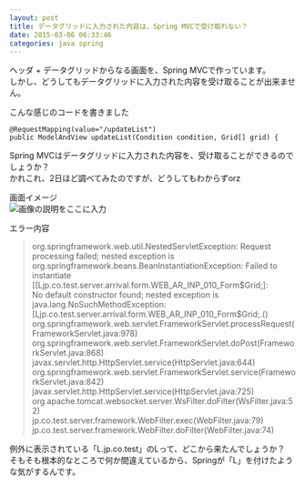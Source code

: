 ```yaml
---
layout: post
title: データグリッドに入力された内容は、Spring MVCで受け取れない？
date: 2015-03-06 06:33:46
categories: java spring
---
```

<p>ヘッダ + データグリッドからなる画面を、Spring MVCで作っています。<br>
しかし、どうしてもデータグリッドに入力された内容を受け取ることが出来ません。</p>

<p>こんな感じのコードを書きました</p>

<pre><code>@RequestMapping(value="/updateList")
public ModelAndView updateList(Condition condition, Grid[] grid) {
</code></pre>

<p>Spring MVCはデータグリッドに入力された内容を、受け取ることができるのでしょうか？<br>
かれこれ、2日ほど調べてみたのですが、どうしてもわからずorz</p>

<p>画面イメージ<br>
<img src="https://i.stack.imgur.com/kqFWO.png" alt="画像の説明をここに入力"></p>

<p>エラー内容</p>

<blockquote>
  <p>org.springframework.web.util.NestedServletException: Request processing failed; nested exception is<br>
  org.springframework.beans.BeanInstantiationException: Failed to instantiate<br>
  [[Ljp.co.test.server.arrival.form.WEB_AR_INP_010_Form$Grid;]: <br>
  No default constructor found; nested exception is<br>
  java.lang.NoSuchMethodException:<br>
  [Ljp.co.test.server.arrival.form.WEB_AR_INP_010_Form$Grid;.()<br>
    org.springframework.web.servlet.FrameworkServlet.processRequest(FrameworkServlet.java:978)<br>
    org.springframework.web.servlet.FrameworkServlet.doPost(FrameworkServlet.java:868)<br>
    javax.servlet.http.HttpServlet.service(HttpServlet.java:644)<br>
    org.springframework.web.servlet.FrameworkServlet.service(FrameworkServlet.java:842)<br>
    javax.servlet.http.HttpServlet.service(HttpServlet.java:725)<br>
    org.apache.tomcat.websocket.server.WsFilter.doFilter(WsFilter.java:52)<br>
    jp.co.test.server.framework.WebFilter.exec(WebFilter.java:79)<br>
    jp.co.test.server.framework.WebFilter.doFilter(WebFilter.java:74)</p>
</blockquote>

<p>例外に表示されている「L.jp.co.test」のLって、どこから来たんでしょうか？<br>
そもそも根本的なところで何か間違えているから、Springが「L」を付けたような気がするんです。</p>
